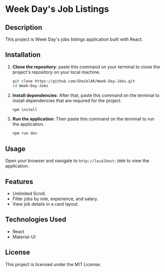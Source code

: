 # Week Day's Job Listings

## Description
This project is Week Day's jobs listings application built with React.

## Installation

1. **Clone the repository**:
   paste this command on your terminal to clone the project's repository on your local machine.
    ```sh
    git clone https://github.com/SheiklAR/Week-Day-Jobs.git
    cd Week-Day-Jobs
    ```

3. **Install dependencies**:
   After that, paste this command on the terminal to install dependencies that are required for the project.
    ```sh
    npm install
    ```

5. **Run the application**:
   Then paste this command on the terminal to run the application.
    ```sh
    npm run dev
    ```

## Usage
Open your browser and navigate to `http://localhost:3000` to view the application.

## Features
- Unlimited Scroll.
- Filter jobs by role, experience, and salary.
- View job details in a card layout.

## Technologies Used
- React
- Material-UI


## License
This project is licensed under the MIT License.

